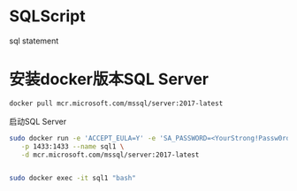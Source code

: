 # SQLScript
sql statement


# 安装docker版本SQL Server

```bash
docker pull mcr.microsoft.com/mssql/server:2017-latest
```
启动SQL Server
```bash
sudo docker run -e 'ACCEPT_EULA=Y' -e 'SA_PASSWORD=<YourStrong!Passw0rd>' \
   -p 1433:1433 --name sql1 \
   -d mcr.microsoft.com/mssql/server:2017-latest


sudo docker exec -it sql1 "bash"
```
